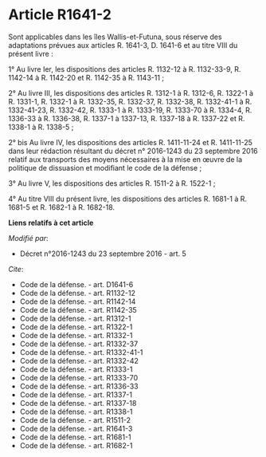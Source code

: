 # Article R1641-2

Sont applicables dans les îles Wallis-et-Futuna, sous réserve des adaptations prévues aux articles R. 1641-3, D. 1641-6 et au
titre VIII du présent livre : 

1° Au livre Ier, les dispositions des articles R. 1132-12 à R. 1132-33-9, R. 1142-14 à R. 1142-20 et R. 1142-35 à R.
1143-11 ; 

2° Au livre III, les dispositions des articles R. 1312-1 à R. 1312-6, R. 1322-1 à R. 1331-1, R. 1332-1 à R. 1332-35, R.
1332-37, R. 1332-38, R. 1332-41-1 à R. 1332-41-23, R. 1332-42, R. 1333-1 à R. 1333-19, R. 1333-70 à R. 1334-4, R. 1336-33 à
R. 1336-38, R. 1337-1 à 1337-13, R. 1337-18 à R. 1337-22 et R. 1338-1 à R. 1338-5 ; 

2° bis Au livre IV, les dispositions des articles R. 1411-11-24 et R. 1411-11-25 dans leur rédaction résultant du décret n°
2016-1243 du 23 septembre 2016 relatif aux transports des moyens nécessaires à la mise en œuvre de la politique de dissuasion
et modifiant le code de la défense ; 

3° Au livre V, les dispositions des articles R. 1511-2 à R. 1522-1 ; 

4° Au titre VIII du présent livre, les dispositions des articles R. 1681-1 à R. 1681-5 et R. 1682-1 à R. 1682-18.

**Liens relatifs à cet article**

_Modifié par_:

  - Décret n°2016-1243 du 23 septembre 2016 - art. 5

_Cite_:

  - Code de la défense. - art. D1641-6
  - Code de la défense. - art. R1132-12
  - Code de la défense. - art. R1142-14
  - Code de la défense. - art. R1142-35
  - Code de la défense. - art. R1312-1
  - Code de la défense. - art. R1322-1
  - Code de la défense. - art. R1332-1
  - Code de la défense. - art. R1332-37
  - Code de la défense. - art. R1332-41-1
  - Code de la défense. - art. R1332-42
  - Code de la défense. - art. R1333-1
  - Code de la défense. - art. R1333-70
  - Code de la défense. - art. R1336-33
  - Code de la défense. - art. R1337-1
  - Code de la défense. - art. R1337-18
  - Code de la défense. - art. R1338-1
  - Code de la défense. - art. R1511-2
  - Code de la défense. - art. R1641-3
  - Code de la défense. - art. R1681-1
  - Code de la défense. - art. R1682-1
